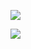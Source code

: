 ![](https://www.nta.go.jp/tmp/12fcbc7d-b210-4a71-9a6b-62040d18fe5b/images/39a8fc4c2a4b3f806f8e666f9092aad153efc424e9b4dc8c39d23aeddc1d7a59.jpg)

![](https://www.nta.go.jp/tmp/12fcbc7d-b210-4a71-9a6b-62040d18fe5b/images/c16694e521ec84c5a3f9af27f9f2be84d3e846733717c944e0bdd99fad93c4da.jpg)